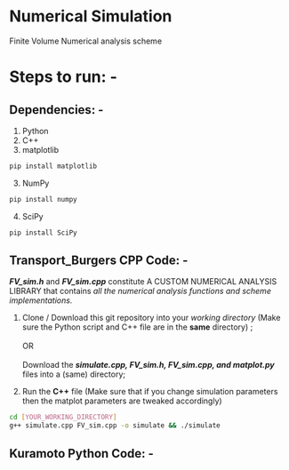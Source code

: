# Numerical Simulation
Finite Volume Numerical analysis scheme <br>

# Steps to run: -

## Dependencies: -
1. Python
2. C++ 
2. matplotlib

```bash
pip install matplotlib
```
3. NumPy
```bash
pip install numpy
```
4. SciPy
```bash
pip install SciPy
```

## Transport_Burgers CPP Code: -
***FV_sim.h*** and ***FV_sim.cpp*** constitute A CUSTOM NUMERICAL ANALYSIS LIBRARY that contains _all the numerical analysis functions and scheme implementations._   
  1. Clone / Download this git repository into your _working directory_ (Make sure the Python script and C++ file are in the **same** directory) ; <br><br> OR <br><br> Download the _**simulate.cpp, FV_sim.h, FV_sim.cpp, and matplot.py**_ files into a (same) directory;
    
  2. Run the **C++** file (Make sure that if you change simulation parameters then the matplot parameters are tweaked accordingly)

```bash
cd [YOUR_WORKING_DIRECTORY]
g++ simulate.cpp FV_sim.cpp -o simulate && ./simulate
```

## Kuramoto Python Code: -


